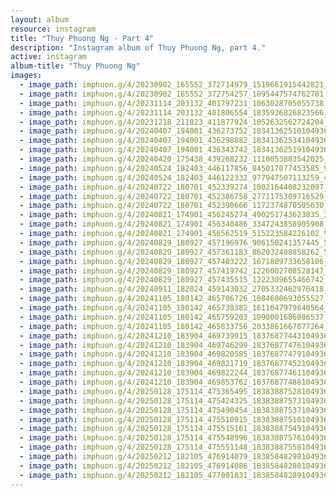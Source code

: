 ```yaml
---
layout: album
resource: instagram
title: "Thuy Phuong Ng - Part 4"
description: "Instagram album of Thuy Phuong Ng, part 4."
active: instagram
album-title: "Thuy Phuong Ng"
images:
  - image_path: imphuon.g/4/20230902_165552_372714979_1519661915442821_7668712813566875257_n.jpg
  - image_path: imphuon.g/4/20230902_165552_372754257_1095447574762701_8382264247576317612_n.jpg
  - image_path: imphuon.g/4/20231114_203132_401797231_1063028705055738_4101979287688838797_n.jpg
  - image_path: imphuon.g/4/20231114_203132_401806554_1835936826823566_791783013792645485_n.jpg
  - image_path: imphuon.g/4/20231218_211823_411877924_1052632562724204_7555247663465175739_n.jpg
  - image_path: imphuon.g/4/20240407_194001_436273752_18341362510104936_6113634435365491998_n.jpg
  - image_path: imphuon.g/4/20240407_194001_436298882_18341362534104936_1611095612293541612_n.jpg
  - image_path: imphuon.g/4/20240407_194001_436343742_18341362519104936_7920500018294807290_n.jpg
  - image_path: imphuon.g/4/20240420_175438_439268232_1110053883542025_4095552105769800170_n.jpg
  - image_path: imphuon.g/4/20240524_182403_446117856_845017077453585_9222845083538625114_n.jpg
  - image_path: imphuon.g/4/20240524_182403_446122332_977947507113259_4577674898381288125_n.jpg
  - image_path: imphuon.g/4/20240722_180701_452339274_1002164408232097_409562714282241622_n.jpg
  - image_path: imphuon.g/4/20240722_180701_452386758_2771175309716529_4811114973858454440_n.jpg
  - image_path: imphuon.g/4/20240722_180701_452390666_1172374870505630_7120890124215762769_n.jpg
  - image_path: imphuon.g/4/20240821_174901_456245274_490251743623835_3991241472189673549_n.jpg
  - image_path: imphuon.g/4/20240821_174901_456340486_3347243858905908_4018665550165903849_n.jpg
  - image_path: imphuon.g/4/20240821_174901_456562519_515223584226102_988592449248576197_n.jpg
  - image_path: imphuon.g/4/20240829_180927_457196976_906150241357445_5000915888760232236_n.jpg
  - image_path: imphuon.g/4/20240829_180927_457361183_862032408858262_5167349175659543938_n.jpg
  - image_path: imphuon.g/4/20240829_180927_457403222_1671809733658106_8222134944445340383_n.jpg
  - image_path: imphuon.g/4/20240829_180927_457419742_1226002708528147_6412711791445561167_n.jpg
  - image_path: imphuon.g/4/20240829_180927_457435515_1222309655466742_8454903712491077679_n.jpg
  - image_path: imphuon.g/4/20240911_182024_459143032_2705332462976418_6760686559773253301_n.jpg
  - image_path: imphuon.g/4/20241105_180142_465706726_1084600693055527_6841103781914504381_n.jpg
  - image_path: imphuon.g/4/20241105_180142_465738382_1611047979840564_1041742603164353390_n.jpg
  - image_path: imphuon.g/4/20241105_180142_465759203_1090001686086537_4005964424920525890_n.jpg
  - image_path: imphuon.g/4/20241105_180142_465833756_2033861667077264_3065719703703766076_n.jpg
  - image_path: imphuon.g/4/20241210_183904_469739915_18376877443104936_8855972501047510407_n.jpg
  - image_path: imphuon.g/4/20241210_183904_469746299_18376877476104936_4470047850388271313_n.jpg
  - image_path: imphuon.g/4/20241210_183904_469820585_18376877479104936_833957415651907847_n.jpg
  - image_path: imphuon.g/4/20241210_183904_469821719_18376877452104936_2583050314135888835_n.jpg
  - image_path: imphuon.g/4/20241210_183904_469822244_18376877461104936_1546341769377805_n.jpg
  - image_path: imphuon.g/4/20241210_183904_469853762_18376877488104936_2354687507303661413_n.jpg
  - image_path: imphuon.g/4/20250128_175114_475365495_18383887528104936_1453320732127864574_n.jpg
  - image_path: imphuon.g/4/20250128_175114_475424325_18383887573104936_3642760428577392329_n.jpg
  - image_path: imphuon.g/4/20250128_175114_475490454_18383887537104936_1251336237624379554_n.jpg
  - image_path: imphuon.g/4/20250128_175114_475510915_18383887510104936_1532472574506129368_n.jpg
  - image_path: imphuon.g/4/20250128_175114_475515161_18383887549104936_9055649272473536758_n.jpg
  - image_path: imphuon.g/4/20250128_175114_475548996_18383887576104936_3659321101357288345_n.jpg
  - image_path: imphuon.g/4/20250128_175114_475551148_18383887558104936_784026584699344394_n.jpg
  - image_path: imphuon.g/4/20250212_182105_476914079_18385848298104936_6907879164764982559_n.jpg
  - image_path: imphuon.g/4/20250212_182105_476914086_18385848280104936_741614652889031056_n.jpg
  - image_path: imphuon.g/4/20250212_182105_477001831_18385848289104936_1988971005667685844_n.jpg
---
```

